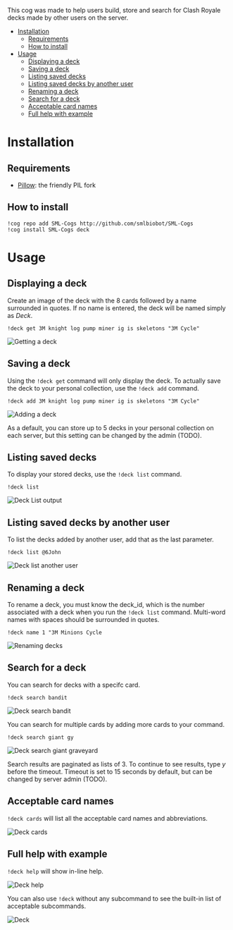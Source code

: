 This cog was made to help users build, store and search for Clash Royale decks made by other users on the server.

  * [Installation](#installation)
    * [Requirements](#requirements)
    * [How to install](#how-to-install)
  * [Usage](#usage)
    * [Displaying a deck](#displaying-a-deck)
    * [Saving a deck](#saving-a-deck)
    * [Listing saved decks](#listing-saved-decks)
    * [Listing saved decks by another user](#listing-saved-decks-by-another-user)
    * [Renaming a deck](#renaming-a-deck)
    * [Search for a deck](#search-for-a-deck)
    * [Acceptable card names](#acceptable-card-names)
    * [Full help with example](#full-help-with-example)   

# Installation

## Requirements

* [Pillow](https://python-pillow.org/): the friendly PIL fork

## How to install

```
!cog repo add SML-Cogs http://github.com/smlbiobot/SML-Cogs
!cog install SML-Cogs deck
```

# Usage

## Displaying a deck
Create an image of the deck with the 8 cards followed by a name surrounded in quotes. If no name is entered, the deck will be named simply as *Deck*.

`!deck get 3M knight log pump miner ig is skeletons "3M Cycle"`

![Getting a deck](https://github.com/smlbiobot/SML-Cogs/blob/master/wiki/img/deck/deck-get.png)

## Saving a deck
Using the `!deck get` command will only display the deck. To actually save the deck to your personal collection, use the `!deck add` command.

`!deck add 3M knight log pump miner ig is skeletons "3M Cycle"`

![Adding a deck](https://github.com/smlbiobot/SML-Cogs/blob/master/wiki/img/deck/deck-add.png)

As a default, you can store up to 5 decks in your personal collection on each server, but this setting can be changed by the admin (TODO).

## Listing saved decks
To display your stored decks, use the `!deck list` command.

`!deck list`

![Deck List output](https://github.com/smlbiobot/SML-Cogs/blob/master/wiki/img/deck/deck-list-sml.png)

## Listing saved decks by another user

To list the decks added by another user, add that as the last parameter.

`!deck list @6John`

![Deck list another user](https://github.com/smlbiobot/SML-Cogs/blob/master/wiki/img/deck/deck-list-6john.png)

## Renaming a deck

To rename a deck, you must know the deck_id, which is the number associated with a deck when you run the `!deck list` command. Multi-word names with spaces should be surrounded in quotes.

`!deck name 1 "3M Minions Cycle`

![Renaming decks](https://github.com/smlbiobot/SML-Cogs/blob/master/wiki/img/deck/deck-rename.png)

## Search for a deck

You can search for decks with a specifc card.

`!deck search bandit`

![Deck search bandit](https://github.com/smlbiobot/SML-Cogs/blob/master/wiki/img/deck/deck-search-bandit.png)

You can search for multiple cards by adding more cards to your command.

`!deck search giant gy`

![Deck search giant graveyard](https://github.com/smlbiobot/SML-Cogs/blob/master/wiki/img/deck/deck-search-giant-gy.png)

Search results are paginated as lists of 3. To continue to see results, type _y_ before the timeout. Timeout is set to 15 seconds by default, but can be changed by server admin (TODO).

## Acceptable card names

`!deck cards` will list all the acceptable card names and abbreviations. 

![Deck cards](https://github.com/smlbiobot/SML-Cogs/blob/master/wiki/img/deck/deck-cards.png)

## Full help with example

`!deck help` will show in-line help. 

![Deck help](https://github.com/smlbiobot/SML-Cogs/blob/master/wiki/img/deck/deck-help.png)

You can also use `!deck` without any subcommand to see the built-in list of acceptable subcommands.

![Deck](https://github.com/smlbiobot/SML-Cogs/blob/master/wiki/img/deck/deck.png)